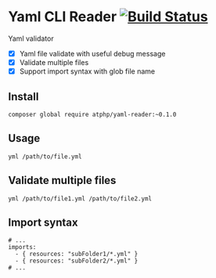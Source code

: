 Yaml CLI Reader [![Build Status](https://travis-ci.org/atphp/yaml-cli-reader.svg)](https://travis-ci.org/atphp/yaml-cli-reader)
====

Yaml validator

- [x] Yaml file validate with useful debug message
- [x] Validate multiple files
- [x] Support import syntax with glob file name

## Install

```
composer global require atphp/yaml-reader:~0.1.0
```

## Usage

```
yml /path/to/file.yml
```

## Validate multiple files

```
yml /path/to/file1.yml /path/to/file2.yml
```

## Import syntax

```
# ...
imports:
  - { resources: "subFolder1/*.yml" }
  - { resources: "subFolder2/*.yml" }
# ...
```
